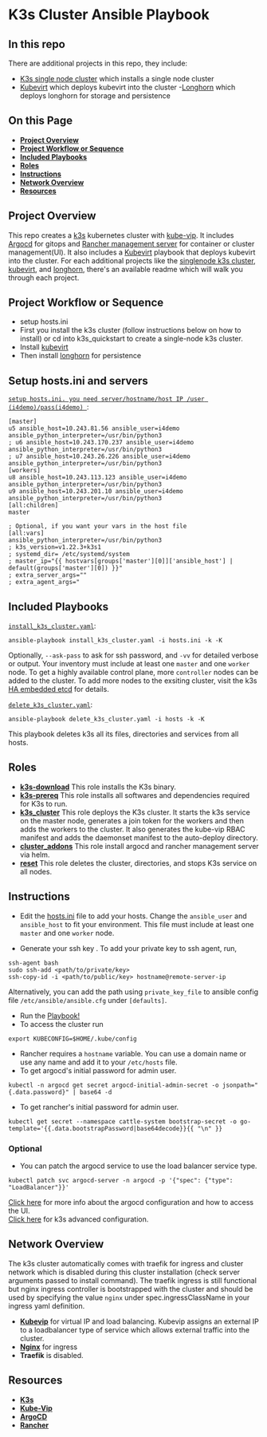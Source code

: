 # K3s Cluster Ansible Playbook

## In this repo
There are additional projects in this repo, they include:
- [K3s single node cluster](k3s_quickstart) which installs a single node cluster
- [Kubevirt](kubevirt) which deploys kubevirt into the cluster
-[Longhorn](longhorn) which deploys longhorn for storage and persistence


## On this Page
- [**Project Overview**](#project)
- [**Project Workflow or Sequence**](#flow)
- [**Included Playbooks**](#ip)
- [**Roles**](#roles)
- [**Instructions**](#instructions)
- [**Network Overview**](#net)
- [**Resources**](#res)


## Project Overview <a id='project'></a>
This repo creates a [k3s](https://docs.k3s.io/) kubernetes cluster with [kube-vip](https://kube-vip.io/docs/installation/). It includes [Argocd](https://argo-cd.readthedocs.io/en/stable/) for gitops and [Rancher management server](https://ranchermanager.docs.rancher.com/v2.5/pages-for-subheaders/install-upgrade-on-a-kubernetes-cluster) for container or cluster management(UI). It also includes a [Kubevirt](./kubevirt) playbook that deploys kubevirt into the cluster. For each additional projects like the [singlenode k3s cluster](https://github.com/Annuore/anu-i4ops/blob/k3s/k3s_quickstart/README.md), [kubevirt](https://github.com/Annuore/anu-i4ops/blob/k3s/kubevirt/README.md), and [longhorn](https://github.com/Annuore/anu-i4ops/blob/k3s/longhorn/README.md), there's an available readme which will walk you through each project.

## Project Workflow or Sequence <a id='flow'></a>
- setup hosts.ini
- First you install the k3s cluster (follow instructions below on how to install) or cd into k3s_quickstart to create a single-node k3s cluster.
- Install [kubevirt](https://github.com/Annuore/anu-i4ops/blob/k3s/kubevirt/README.md)
- Then install [longhorn](https://github.com/Annuore/anu-i4ops/blob/k3s/longhorn/README.md) for persistence

## Setup hosts.ini and servers <a id='ip'></a>
[`setup hosts.ini. you need server/hostname/host IP /user (i4demo)/pass(i4demo) `](hosts.ini):
```ShellSession
[master]
u5 ansible_host=10.243.81.56 ansible_user=i4demo ansible_python_interpreter=/usr/bin/python3
; u6 ansible_host=10.243.170.237 ansible_user=i4demo ansible_python_interpreter=/usr/bin/python3
; u7 ansible_host=10.243.26.226 ansible_user=i4demo ansible_python_interpreter=/usr/bin/python3
[workers]
u8 ansible_host=10.243.113.123 ansible_user=i4demo ansible_python_interpreter=/usr/bin/python3
u9 ansible_host=10.243.201.10 ansible_user=i4demo ansible_python_interpreter=/usr/bin/python3
[all:children]
master

; Optional, if you want your vars in the host file
[all:vars]
ansible_python_interpreter=/usr/bin/python3
; k3s_version=v1.22.3+k3s1
; systemd_dir= /etc/systemd/system
; master_ip="{{ hostvars[groups['master'][0]]['ansible_host'] | default(groups['master'][0]) }}"
; extra_server_args=""
; extra_agent_args="
```

## Included Playbooks <a id='ip'></a>
[`install_k3s_cluster.yaml`](install_k3s_cluster.yaml):
```ShellSession
ansible-playbook install_k3s_cluster.yaml -i hosts.ini -k -K
``` 
Optionally, `--ask-pass` to ask for ssh password, and `-vv` for detailed verbose or output.
Your inventory must include at least one `master` and one `worker` node. To get a highly available control plane, more `controller` nodes can be added to the cluster. To add more nodes to the exsiting cluster, visit the k3s [HA embedded etcd](https://docs.k3s.io/datastore/ha-embedded) for details.

[`delete_k3s_cluster.yaml`](delete_k3s_cluster.yaml):
```ShellSession
ansible-playbook delete_k3s_cluster.yaml -i hosts -k -K
```
This playbook deletes k3s all its files, directories and services from all hosts.

## Roles <a id='roles'></a>
* [**k3s-download**](roles/k3s_download)
This role installs the K3s binary. 
* [**k3s-prereq**](roles/k3s_prereq)
This role installs all softwares and dependencies required for K3s to run.
* [**k3s_cluster**](roles/k3s_cluster)
This role deploys the K3s cluster. It starts the k3s service on the master node, generates a join token for the workers and then adds the workers to the cluster. It also generates the kube-vip RBAC manifest and adds the daemonset manifest to the auto-deploy directory.
* [**cluster_addons**](roles/cluster_addons)
This role install argocd and rancher management server via helm. 
* [**reset**](roles/reset)
This role deletes the cluster, directories, and stops K3s service on all nodes.

## Instructions <a id='instructions'></a>
- Edit the [hosts.ini](hosts.ini) file to add your hosts. Change the `ansible_user` and `ansible_host` to fit your environment. This file must include at least one `master` and one `worker` node.

- Generate your ssh key . To add your private key to ssh agent, run, 
```ShellSession
ssh-agent bash
sudo ssh-add <path/to/private/key>
ssh-copy-id -i <path/to/public/key> hostname@remote-server-ip
``` 
Alternatively, you can add the path using `private_key_file` to ansible config file `/etc/ansible/ansible.cfg` under `[defaults]`.
- Run the [Playbook!](https://github.com/Annuore/anu-i4ops/tree/k3s#included-playbooks-)
- To access the cluster run 
``` ShellSession
export KUBECONFIG=$HOME/.kube/config
``` 

- Rancher requires a `hostname` variable. You can use a domain name or use any name and add it to your `/etc/hosts` file.
- To get argocd's initial password for admin user. 
```ShellSession
kubectl -n argocd get secret argocd-initial-admin-secret -o jsonpath="{.data.password}" | base64 -d
``` 

- To get rancher's initial password for admin user. 
```ShellSession
kubectl get secret --namespace cattle-system bootstrap-secret -o go-template='{{.data.bootstrapPassword|base64decode}}{{ "\n" }}
``` 

### Optional
- You can patch the argocd service to use the load balancer service type.
```ShellSession
kubectl patch svc argocd-server -n argocd -p '{"spec": {"type": "LoadBalancer"}}'
``` 
[Click here](https://argo-cd.readthedocs.io/en/stable/getting_started/) for more info about the argocd configuration and how to access the UI.  
[Click here](https://docs.k3s.io/advanced) for k3s advanced configuration.

## Network Overview <a id='net'></a>
The k3s cluster automatically comes with traefik for ingress and cluster network which is disabled during this cluster installation (check server arguments passed to install command). The traefik ingress is still functional but nginx ingress controller is bootstrapped with the cluster and should be used by specifying the value `nginx` under spec.ingressClassName in your ingress yaml definition.
- [**Kubevip**](https://kube-vip.io/docs/usage/k3s/) for virtual IP and load balancing. Kubevip assigns an external IP to a loadbalancer type of service which allows external traffic into the cluster. 
- [**Nginx**](https://docs.nginx.com/nginx-ingress-controller/) for ingress 
- **Traefik** is disabled.


## Resources <a id='res'></a>
- [**K3s**](https://docs.K3sproject.io/v1.23.6+K3s.2/)
- [**Kube-Vip**](https://kube-vip.io/docs/usage/k3s/)
- [**ArgoCD**](https://argo-cd.readthedocs.io/en/stable/)
-  [**Rancher**](https://ranchermanager.docs.rancher.com/v2.5/pages-for-subheaders/install-upgrade-on-a-kubernetes-cluster)
